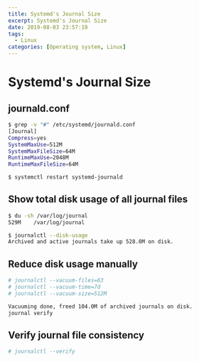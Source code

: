 ```yaml
---
title: Systemd's Journal Size
excerpt: Systemd's Journal Size
date: 2019-08-03 23:57:19
tags:
  - Linux
categories: [Operating system, Linux]
---
```


# Systemd's Journal Size

## journald.conf

```bash
$ grep -v "#" /etc/systemd/journald.conf
[Journal]
Compress=yes
SystemMaxUse=512M
SystemMaxFileSize=64M
RuntimeMaxUse=2048M
RuntimeMaxFileSize=64M

$ systemctl restart systemd-journald
```

## Show total disk usage of all journal files

```bash
$ du -sh /var/log/journal
529M    /var/log/journal

$ journalctl --disk-usage
Archived and active journals take up 528.0M on disk.
```

## Reduce disk usage manually

```bash
# journalctl --vacuum-files=63
# journalctl --vacuum-time=7d
# journalctl --vacuum-size=512M

Vacuuming done, freed 104.0M of archived journals on disk.
journal verify
```

## Verify journal file consistency

```bash
# journalctl --verify
```
